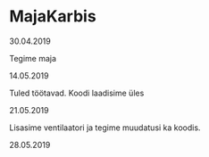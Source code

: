 # MajaKarbis

30.04.2019

Tegime maja

14.05.2019

Tuled töötavad. Koodi laadisime üles

21.05.2019  

Lisasime ventilaatori ja tegime muudatusi ka koodis.

28.05.2019
